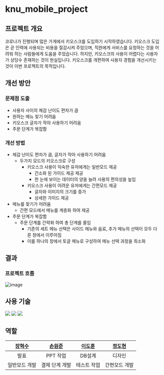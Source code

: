 # knu_mobile_project

## 프로젝트 개요
코로나가 진행되며 많은 가게에서 키오스크를 도입하기 시작하였습니다.
키오스크 도입은 곧 인력에 사용되는 비용을 절감시켜 주었으며, 직원에게 서비스를 요청하는 것을 어려워 하는 사람들에게 도움을 주었습니다.
하지만, 키오스크의 사용이 어렵다는 사용자가 상당수 존재하는 것이 현실입니다.
키오스크를 개편하여 사용자 경험을 개선시키는 것이 이번 프로젝트의 목적입니다.

## 개선 방안
### 문제점 도출
+ 사용자 사이의 체감 난이도 편차가 큼
+ 원하는 메뉴 찾기 어려움
+ 키오스크 글자가 작아 사용하기 어려움
+ 주문 단계가 복잡함

### 개선 방법
+ 체감 난이도 편차가 큼, 글자가 작아 사용하기 어려움
  + 두가지 모드의 키오스크로 구성
    + 키오스크 사용이 익숙한 유저에게는 일반모드 제공
      + 간소화 된 가이드 제공 제공
      + 한 눈에 보이는 데이터의 양을 늘려 사용의 편의성을 높임
    + 키오스크 사용이 어려운 유저에게는 간편모드 제공
      + 글자와 이미지의 크기를 증가
      + 상세한 가이드 제공
+ 메뉴를 찾기가 어려움
  + 간편 모드에서 메뉴를 계층화 하여 제공
+ 주문 단계가 복잡함
  + 주문 단계를 간략화 하여 총 단계를 줄임
    + 기존의 세트 메뉴 선택은 사이드 메뉴와 음료, 추가 메뉴의 선택이 모두 다른 창에서 이루어짐
    + 이를 하나의 창에서 토글 메뉴로 구성하여 메뉴 선택 과정을 최소화

## 결과
### 프로젝트 흐름
![image](https://user-images.githubusercontent.com/76612738/228711919-6b95194b-d052-4979-a106-1ae34a49dfdb.png)

## 사용 기술
<img src="https://img.shields.io/badge/Kotlin-7F52FF?style=for-the-badge&logo=Kotlin&logoColor=white"> <img src="https://img.shields.io/badge/Android Studio-3DDC84?style=for-the-badge&logo=Android Studio&logoColor=white"> <img src="https://img.shields.io/badge/Firebase-FFCA28?style=for-the-badge&logo=Firebase&logoColor=white">

## 역할
|[장혁수](https://github.com/zangsu)|[손원준](https://github.com/sonwonjun103)|[이도훈](https://github.com/dleh1541)|[정도현](https://github.com/countryCat1202)|
|:-:|:-:|:-:|:-:|
|발표|PPT 작업|DB설계|디자인|
|일반모드 개발|결제 단계 개발|테스트 작업|간편모드 개발|
